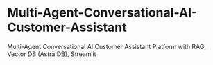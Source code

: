 # Multi-Agent-Conversational-AI-Customer-Assistant
Multi-Agent Conversational AI Customer Assistant Platform with RAG, Vector DB (Astra DB), Streamlit
